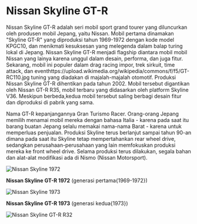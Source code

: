 # Nissan Skyline GT-R 

Nissan Skyline GT-R adalah seri mobil sport grand tourer yang diluncurkan oleh produsen mobil Jepang, yaitu Nissan.
Mobil pertama dinamakan "Skyline GT-R" yang diproduksi tahun 1969-1972 dengan kode model KPGC10, dan menikmati kesuksesan yang melegenda dalam balap turing lokal di Jepang.
Nissan Skyline GT-R menjadi flagship diantara mobil mobil Nissan yang lainya karena unggul dalam desain, performa, dan juga fitur.
Sekarang, mobil ini populer dalam drag racing impor, trek sirkuit, time attack, dan eventhttps://upload.wikimedia.org/wikipedia/commons/f/f5/GT-RC110.jpg tuning yang diadakan di majalah-majalah otomotif.
Produksi Nissan Skyline GT-R dihentikan pada tahun 2002. Mobil tersebut digantikan oleh Nissan GT-R R35, mobil terbaru yang didasarkan oleh platform Skyline V36. Meskipun berbeda,kedua mobil tersebut saling berbagi desain fitur dan diproduksi di pabrik yang sama.


Nama GT-R kepanjangannya Gran Turismo Racer. Orang-orang Jepang memilih menamai mobil mereka dengan bahasa Italia - karena pada saat itu barang buatan Jepang selalu memakai nama-nama Barat - karena untuk memperluas penjualan.
Produksi Skyline terus berlanjut sampai tahun 90-an dimana pada saat itu Skyline tetap mempertahankan rear wheel drive, sedangkan perusahaan-perusahaan yang lain memfokuskan produksi mereka ke front wheel drive.
Selama produksi terus dilakukan, segala bahan dan alat-alat modifikasi ada di Nismo (Nissan Motorsport).

![Nissan Skyline 1972](https://upload.wikimedia.org/wikipedia/commons/thumb/b/b9/Nissan_SKYLINE_2Door_Hard-top_2000GT-R_MY1972_%281%29.jpg/800px-Nissan_SKYLINE_2Door_Hard-top_2000GT-R_MY1972_%281%29.jpg)

**Nissan Skyline GT-R 1972** (generasi pertama{1969-1972})

![Nissan Skyline 1973](https://upload.wikimedia.org/wikipedia/commons/f/f5/GT-RC110.jpg)

**Nissan Skyline GT-R 1973** (generasi kedua{1973})

![Nissan Skyline GT-R R32](https://upload.wikimedia.org/wikipedia/commons/thumb/9/9a/1991_Nissan_Skyline_%28R32%29_GT-R_coupe_%2821300032140%29.jpg/1024px-1991_Nissan_Skyline_%28R32%29_GT-R_coupe_%2821300032140%29.jpg)
